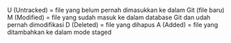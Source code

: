 U (Untracked) = file yang belum pernah dimasukkan ke dalam Git (file baru)
M (Modified) = file yang sudah masuk ke dalam database Git dan udah pernah dimodifikasi
D (Deleted) = file yang dihapus
A (Added) = file yang ditambahkan ke dalam mode staged